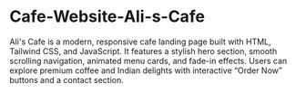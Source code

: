 # Cafe-Website-Ali-s-Cafe
Ali's Cafe is a modern, responsive cafe landing page built with HTML, Tailwind CSS, and JavaScript. It features a stylish hero section, smooth scrolling navigation, animated menu cards, and fade-in effects. Users can explore premium coffee and Indian delights with interactive “Order Now” buttons and a contact section.
